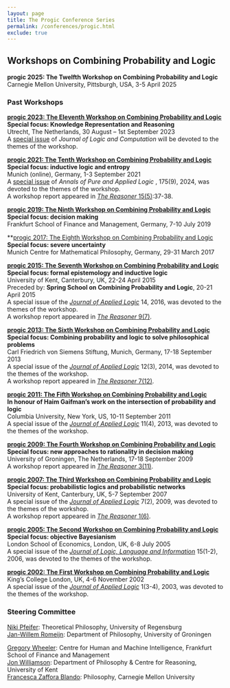 ```yaml
---
layout: page
title: The Progic Conference Series
permalink: /conferences/progic.html
exclude: true
---
```



## Workshops on Combining Probability and Logic

**progic 2025: The Twelfth Workshop on Combining Probability and Logic**  
Carnegie Mellon University, Pittsburgh, USA, 3-5 April 2025

### Past Workshops

**[progic 2023: The Eleventh Workshop on Combining Probability and Logic](https://progic2023.sites.uu.nl/)**  
**Special focus: Knowledge Representation and Reasoning**  
Utrecht, The Netherlands, 30 August – 1st September 2023  
A [special issue](https://academic.oup.com/logcom/pages/cfp-combining-probability-and-logic) of _Journal of Logic and Computation_ will be devoted to the themes of the workshop.  

**[progic 2021: The Tenth Workshop on Combining Probability and Logic](https://www.fatil.philosophie.uni-muenchen.de/events/defence_inductive_logic/index.html)**  
**Special focus: inductive logic and entropy**  
Munich (online), Germany, 1-3 September 2021  
A [special issue](https://www.sciencedirect.com/journal/annals-of-pure-and-applied-logic/vol/175/issue/9) of _Annals of Pure and Applied Logic_ , 175(9), 2024, was devoted to the themes of the workshop.   
A workshop report appeared in [_The Reasoner_ 15(5)](http://blogs.kent.ac.uk/thereasoner/files/2021/11/TheReasoner-155.pdf):37-38.

**[progic 2019: The Ninth Workshop on Combining Probability and Logic](https://hmi.frankfurt-school.de/events/progic-2019/)**  
**Special focus: decision making**  
Frankfurt School of Finance and Management, Germany, 7-10 July 2019

**[progic 2017: The Eighth Workshop on Combining Probability and Logic  
](http://www.progic2017.philosophie.uni-muenchen.de/index.html)**Special focus: severe uncertainty**  
Munich Centre for Mathematical Philosophy, Germany, 29-31 March 2017

**[progic 2015: The Seventh Workshop on Combining Probability and Logic](http://blogs.kent.ac.uk/jonw/conferences/progic/progic-2015/ "Progic 2015")**  
**Special focus: formal epistemology and inductive logic**  
University of Kent, Canterbury, UK, 22-24 April 2015  
Preceded by: **Spring School on Combining Probability and Logic**, 20-21 April 2015  
A special issue of the _[Journal of Applied Logic](http://www.sciencedirect.com/science/journal/15708683/14)_ 14, 2016, was devoted to the themes of the workshop.  
A workshop report appeared in [_The Reasoner_ 9(7)](http://blogs.kent.ac.uk/thereasoner/files/2015/01/TheReasoner-97.pdf).

**[progic 2013: The Sixth Workshop on Combining Probability and Logic](http://www.pfeifer-research.de/progic/)**  
**Special focus: Combining probability and logic to solve philosophical problems**  
Carl Friedrich von Siemens Stiftung, Munich, Germany, 17-18 September 2013  
A special issue of the _[Journal of Applied Logic](http://www.sciencedirect.com/science/journal/15708683/12/3)_ 12(3), 2014, was devoted to the themes of the workshop.  
A workshop report appeared in [_The Reasoner_ 7(12)](https://research.kent.ac.uk/reasoning/wp-content/uploads/sites/1804/2019/06/TheReasoner-712.pdf).

**[progic 2011: The Fifth Workshop on Combining Probability and Logic](https://sites.google.com/site/progicconference2011/)**  
**In honour of Haim Gaifman’s work on the intersection of probability and logic**  
Columbia University, New York, US, 10-11 September 2011  
A special issue of the _[Journal of Applied Logic](http://www.sciencedirect.com/science/journal/15708683)_ 11(4), 2013, was devoted to the themes of the workshop.

**[progic 2009: The Fourth Workshop on Combining Probability and Logic](http://www.philos.rug.nl/progic2009/)**  
**Special focus: new approaches to rationality in decision making**  
University of Groningen, The Netherlands, 17-18 September 2009  
A workshop report appeared in [_The Reasoner_ 3(11)](https://research.kent.ac.uk/reasoning/wp-content/uploads/sites/1804/2019/06/TheReasoner-311.pdf).

**[progic 2007: The Third Workshop on Combining Probability and Logic](http://blogs.kent.ac.uk/jonw/conferences/progic/progic-2007/ "Progic 2007")**  
**Special focus: probabilistic logics and probabilistic networks**  
University of Kent, Canterbury, UK, 5-7 September 2007  
A special issue of the _[Journal of Applied Logic](http://www.journals.elsevier.com/journal-of-applied-logic/)_ 7(2), 2009, was devoted to the themes of the workshop.  
A workshop report appeared in [_The Reasoner_ 1(6)](https://research.kent.ac.uk/reasoning/wp-content/uploads/sites/1804/2019/06/TheReasoner-16.pdf).

**[progic 2005: The Second Workshop on Combining Probability and Logic](http://blogs.kent.ac.uk/jonw/conferences/progic/progic-2005/ "Progic 2005")**  
**Special focus: objective Bayesianism**  
London School of Economics, London, UK, 6-8 July 2005  
A special issue of the [_Journal of Logic, Language and Information_](http://www.springerlink.com/content/1572-9583/) 15(1-2), 2006, was devoted to the themes of the workshop.

**[progic 2002: The First Workshop on Combining Probability and Logic](http://blogs.kent.ac.uk/jonw/progic-2002/ "Progic 2002")**  
King’s College London, UK, 4-6 November 2002  
A special issue of the _[Journal of Applied Logic](http://www.journals.elsevier.com/journal-of-applied-logic/)_ 1(3-4), 2003, was devoted to the themes of the workshop.

### Steering Committee

[Niki Pfeifer](https://homepages.uni-regensburg.de/~pfn23853/): Theoretical Philosophy, University of Regensburg  
[Jan-Willem Romeijn](https://romeijn.web.rug.nl/): Department of Philosophy, University of Groningen  
<!-- [Marta Sznajder](https://www.mcmp.philosophie.uni-muenchen.de/people/faculty/sznajder/index.html): Munich Center for Mathematical Philosophy  -->
[Gregory Wheeler](http://gregorywheeler.org/): Centre for Human and Machine Intelligence, Frankfurt School of Finance and Management  
[Jon Williamson](https://jonwilliamson.uk/): Department of Philosophy & Centre for Reasoning, University of Kent  
[Francesca Zaffora Blando](https://francescazafforablando.com/): Philosophy, Carnegie Mellon University



